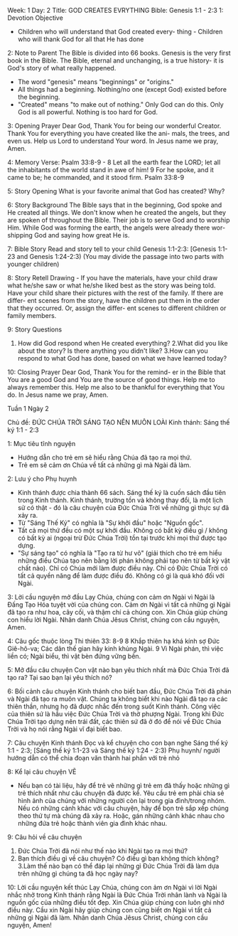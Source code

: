 Week: 1
Day: 2
Title: GOD CREATES EVRYTHING
Bible: Genesis 1:1 - 2:3
1: Devotion Objective
- Children who will understand that God created every- thing - Children who will thank God for all that He has done

2: Note to Parent
The Bible is divided into 66 books. Genesis is the very first book in the Bible. The Bible, eternal and unchanging, is a true history- it is God's story of what really happened.
- The word "genesis" means "beginnings" or "origins."
- All things had a beginning. Nothing/no one (except God) existed before the beginning.
- "Created" means "to make out of nothing." Only God can do this. Only God is all powerful. Nothing is too hard for God.

3: Opening Prayer
Dear God, Thank You for being our wonderful Creator. Thank You for everything you have created like the ani- mals, the trees, and even us. Help us Lord to understand Your word. In Jesus name we pray, Amen.

4: Memory Verse:
Psalm 33:8-9 - 8 Let all the earth fear the LORD; let all the inhabitants of the world stand in awe of him! 9 For he spoke, and it came to be; he commanded, and it stood firm. Psalm 33:8-9

5: Story Opening
What is your favorite animal that God has created? Why?

6: Story Background
The Bible says that in the beginning, God spoke and He created all things. We don't know when he created the angels, but they are spoken of throughout the Bible. Their job is to serve God and to worship Him. While God was forming the earth, the angels were already there wor- shipping God and saying how great He is.

7: Bible Story
Read and story tell to your child Genesis 1:1-2:3: [Genesis 1:1-23 and Genesis 1:24-2:3) (You may divide the passage into two parts with younger children)

8: Story Retell
Drawing - If you have the materials, have your child draw what he/she saw or what he/she liked best as the story was being told. Have your child share their pictures with the rest of the family. If there are differ- ent scenes from the story, have the children put them in the order that they occurred. Or, assign the differ- ent scenes to different children or family members.

9: Story Questions
1. How did God respond when He created everything?
2.What did you like about the story? Is there anything you didn't like? 3.How can you respond to what God has done, based on what we have learned today?

10: Closing Prayer
Dear God, Thank You for the remind- er in the Bible that You are a good God and You are the source of good things. Help me to always remember this. Help me also to be thankful for everything that You do. In Jesus name we pray, Amen.

Tuần 1
Ngày 2

Chủ đề: ĐỨC CHÚA TRỜI SÁNG TẠO NÊN MUÔN LOÀI
Kinh thánh: Sáng thế ký 1:1 - 2:3

1: Mục tiêu tĩnh nguyện
- Hướng dẫn cho trẻ em sẽ hiểu rằng Chúa đã tạo ra mọi thứ.
- Trẻ em sẽ cảm ơn Chúa về tất cả những gì mà Ngài đã làm.

2: Lưu ý cho Phụ huynh
- Kinh thánh được chia thành 66 sách. Sáng thế ký là cuốn sách đầu tiên trong Kinh thánh. Kinh thánh, trường tồn và không thay đổi, là một lịch sử có thật - đó là câu chuyện của Đức Chúa Trời về những gì thực sự đã xảy ra.
- Từ "Sáng Thế Ký" có nghĩa là "Sự khởi đầu" hoặc "Nguồn gốc".
- Tất cả mọi thứ đều có một sự khởi đầu. Không có bất kỳ điều gì / không có bất kỳ  ai (ngoại trừ Đức Chúa Trời) tồn tại trước khi mọi thứ được tạo dựng.
- "Sự sáng tạo" có nghĩa là "Tạo ra từ hư vô" (giải thích cho trẻ em hiểu những điều Chúa tạo nên bằng lời phán không phải tạo nên từ bất kỳ vật chất nào). Chỉ có Chúa mới làm được điều này. Chỉ có Đức Chúa Trời có tất cả quyền năng để làm được điều đó. Không có gì là quá khó đối với Ngài.

3: Lời cầu nguyện mở đầu
Lạy Chúa, chúng con cảm ơn Ngài vì Ngài là Đấng Tạo Hóa tuyệt vời của chúng con. Cảm ơn Ngài vì tất cả những gì Ngài đã tạo ra như hoa, cây cối, và thậm chí cả chúng con. Xin Chúa giúp chúng con hiểu lời Ngài. Nhân danh Chúa Jêsus Christ, chúng con cầu nguyện, Amen.

4: Câu gốc thuộc lòng
Thi thiên 33: 8-9
8 Khắp thiên hạ khá kính sợ Đức Giê-hô-va; Các dân thế gian hãy kinh khủng Ngài. 9 Vì Ngài phán, thì việc liền có; Ngài biểu, thì vật bèn đứng vững bền.


5: Mở đầu câu chuyện
Con vật nào bạn yêu thích nhất mà Đức Chúa Trời đã tạo ra? Tại sao bạn lại yêu thích nó?

6: Bối cảnh câu chuyện
Kinh thánh cho biết ban đầu, Đức Chúa Trời đã phán và Ngài đã tạo ra muôn vật. Chúng ta không biết khi nào Ngài đã tạo ra các thiên thần, nhưng họ đã được nhắc đến trong suốt Kinh thánh. Công việc của thiên sứ là hầu việc Đức Chúa Trời và thờ phượng Ngài. Trong khi Đức Chúa Trời tạo dựng nên trái đất, các thiên sứ đã ở đó để nói về Đức Chúa Trời và họ nói rằng Ngài vĩ đại biết bao.

7: Câu chuyện Kinh thánh
Đọc và kể chuyện cho con bạn nghe Sáng thế ký 1:1 - 2:3; [Sáng thế ký 1:1-23 và Sáng thế ký 1:24 - 2:3)
Phụ huynh/ người hướng dẫn có thể chia đoạn văn thành hai phần với trẻ nhỏ

8: Kể lại câu chuyện
VẼ
- Nếu bạn có tài liệu, hãy để trẻ vẽ những gì trẻ em đã thấy hoặc những gì trẻ thích nhất như câu chuyện đã được kể. Yêu cầu trẻ em phải chia sẻ hình ảnh của chúng với những người còn lại trong gia đình/trong nhóm. Nếu có những cảnh khác với câu chuyện, hãy để bọn trẻ sắp xếp chúng theo thứ tự mà chúng đã xảy ra. Hoặc, gán những cảnh khác nhau cho những đứa trẻ hoặc thành viên gia đình khác nhau.

9: Câu hỏi về câu chuyện
1. Đức Chúa Trời đã nói như thế nào khi Ngài tạo ra mọi thứ?
2. Bạn thích điều gì về câu chuyện? Có điều gì bạn không thích không?
3.Làm thế nào bạn có thể đáp lại những gì Đức Chúa Trời đã làm dựa trên những gì chúng ta đã học ngày nay?

10: Lời cầu nguyện kết thúc
Lạy Chúa, chúng con ảm ơn Ngài vì lời Ngài nhắc nhở trong Kinh thánh rằng Ngài là Đức Chúa Trời nhân lành và Ngài là nguồn gốc của những điều tốt đẹp. Xin Chúa giúp chúng con luôn ghi nhớ điều này. Cầu xin Ngài hãy giúp chúng con cũng biết ơn Ngài vì tất cả những gì Ngài đã làm. Nhân danh Chúa Jêsus Christ, chúng con cầu nguyện, Amen!
